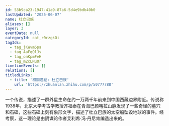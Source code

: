 ```yaml
---
id: 53b9ca23-1947-41a9-87a6-5d4e9bdb40b0
lastUpdated: '2025-06-07'
name: 杜立巴族
aliases: []
layer: 3
eventDate: null
categoryId: cat_r0rzgkOi
tagIds:
  - tag_jKWvm6pa
  - tag_AaFqQlJs
  - tag_onKpmFeH
  - tag_m2cLNuOr
timelineEvents: []
relations: []
titledLinks:
  - title: '相關連結: 杜立巴族'
    url: 'https://zhuanlan.zhihu.com/p/50777788'
---
```

一个传说，描述了一群外星生命在约一万两千年前来到中国西藏边界附近。传说称1938年，北京大学考古学教授齐福泰在青海巴颜喀拉山脉发现了一些奇怪的墓穴和石碟，这些石碟上刻有象形文字，描述了杜立巴族的太空船坠毁地球的事件。经考察，这一理论是由阴谋论作者艾利希·冯·丹尼肯编造出来的。
